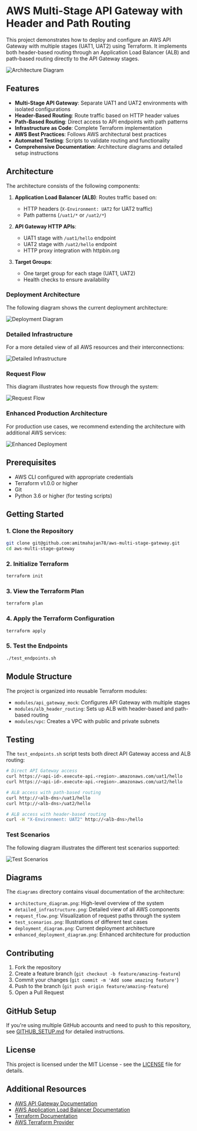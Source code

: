 # AWS Multi-Stage API Gateway with Header and Path Routing

This project demonstrates how to deploy and configure an AWS API Gateway with multiple stages (UAT1, UAT2) using Terraform. It implements both header-based routing through an Application Load Balancer (ALB) and path-based routing directly to the API Gateway stages.

<img src="https://github.com/amitmahajan78/aws-multi-stage-gateway/raw/main/diagrams/architecture_diagram.png" alt="Architecture Diagram">

## Features

- **Multi-Stage API Gateway**: Separate UAT1 and UAT2 environments with isolated configurations
- **Header-Based Routing**: Route traffic based on HTTP header values
- **Path-Based Routing**: Direct access to API endpoints with path patterns
- **Infrastructure as Code**: Complete Terraform implementation
- **AWS Best Practices**: Follows AWS architectural best practices
- **Automated Testing**: Scripts to validate routing and functionality
- **Comprehensive Documentation**: Architecture diagrams and detailed setup instructions

## Architecture

The architecture consists of the following components:

1. **Application Load Balancer (ALB)**: Routes traffic based on:
   - HTTP headers (`X-Environment: UAT2` for UAT2 traffic)
   - Path patterns (`/uat1/*` or `/uat2/*`)

2. **API Gateway HTTP APIs**:
   - UAT1 stage with `/uat1/hello` endpoint
   - UAT2 stage with `/uat2/hello` endpoint
   - HTTP proxy integration with httpbin.org

3. **Target Groups**:
   - One target group for each stage (UAT1, UAT2)
   - Health checks to ensure availability

### Deployment Architecture

The following diagram shows the current deployment architecture:

<img src="https://github.com/amitmahajan78/aws-multi-stage-gateway/raw/main/diagrams/deployment_diagram.png" alt="Deployment Diagram">

### Detailed Infrastructure

For a more detailed view of all AWS resources and their interconnections:

<img src="https://github.com/amitmahajan78/aws-multi-stage-gateway/raw/main/diagrams/detailed_infrastructure.png" alt="Detailed Infrastructure">

### Request Flow

This diagram illustrates how requests flow through the system:

<img src="https://github.com/amitmahajan78/aws-multi-stage-gateway/raw/main/diagrams/request_flow.png" alt="Request Flow">

### Enhanced Production Architecture

For production use cases, we recommend extending the architecture with additional AWS services:

<img src="https://github.com/amitmahajan78/aws-multi-stage-gateway/raw/main/diagrams/enhanced_deployment_diagram.png" alt="Enhanced Deployment">

## Prerequisites

- AWS CLI configured with appropriate credentials
- Terraform v1.0.0 or higher
- Git
- Python 3.6 or higher (for testing scripts)

## Getting Started

### 1. Clone the Repository

```bash
git clone git@github.com:amitmahajan78/aws-multi-stage-gateway.git
cd aws-multi-stage-gateway
```

### 2. Initialize Terraform

```bash
terraform init
```

### 3. View the Terraform Plan

```bash
terraform plan
```

### 4. Apply the Terraform Configuration

```bash
terraform apply
```

### 5. Test the Endpoints

```bash
./test_endpoints.sh
```

## Module Structure

The project is organized into reusable Terraform modules:

- `modules/api_gateway_mock`: Configures API Gateway with multiple stages
- `modules/alb_header_routing`: Sets up ALB with header-based and path-based routing
- `modules/vpc`: Creates a VPC with public and private subnets

## Testing

The `test_endpoints.sh` script tests both direct API Gateway access and ALB routing:

```bash
# Direct API Gateway access
curl https://<api-id>.execute-api.<region>.amazonaws.com/uat1/hello
curl https://<api-id>.execute-api.<region>.amazonaws.com/uat2/hello

# ALB access with path-based routing
curl http://<alb-dns>/uat1/hello
curl http://<alb-dns>/uat2/hello

# ALB access with header-based routing
curl -H "X-Environment: UAT2" http://<alb-dns>/hello
```

### Test Scenarios

The following diagram illustrates the different test scenarios supported:

<img src="https://github.com/amitmahajan78/aws-multi-stage-gateway/raw/main/diagrams/test_scenarios.png" alt="Test Scenarios">

## Diagrams

The `diagrams` directory contains visual documentation of the architecture:

- `architecture_diagram.png`: High-level overview of the system
- `detailed_infrastructure.png`: Detailed view of all AWS components
- `request_flow.png`: Visualization of request paths through the system
- `test_scenarios.png`: Illustrations of different test cases
- `deployment_diagram.png`: Current deployment architecture
- `enhanced_deployment_diagram.png`: Enhanced architecture for production

## Contributing

1. Fork the repository
2. Create a feature branch (`git checkout -b feature/amazing-feature`)
3. Commit your changes (`git commit -m 'Add some amazing feature'`)
4. Push to the branch (`git push origin feature/amazing-feature`)
5. Open a Pull Request

## GitHub Setup

If you're using multiple GitHub accounts and need to push to this repository, see [GITHUB_SETUP.md](GITHUB_SETUP.md) for detailed instructions.

## License

This project is licensed under the MIT License - see the [LICENSE](LICENSE) file for details.

## Additional Resources

- [AWS API Gateway Documentation](https://docs.aws.amazon.com/apigateway/latest/developerguide/welcome.html)
- [AWS Application Load Balancer Documentation](https://docs.aws.amazon.com/elasticloadbalancing/latest/application/introduction.html)
- [Terraform Documentation](https://www.terraform.io/docs)
- [AWS Terraform Provider](https://registry.terraform.io/providers/hashicorp/aws/latest/docs) 